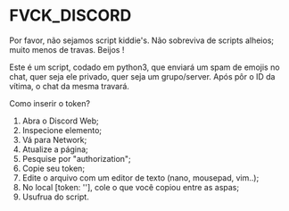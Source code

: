 # FVCK_DISCORD
Por favor, não sejamos script kiddie's. Não sobreviva de scripts alheios; muito menos de travas. Beijos ! 

Este é um script, codado em python3, que enviará um spam de emojis no chat, quer seja ele privado, quer seja um grupo/server.
Após pôr o ID da vítima, o chat da mesma travará.

Como inserir o token?
   01. Abra o Discord Web;
   02. Inspecione elemento;
   03. Vá para Network;
   04. Atualize a página;
   05. Pesquise por "authorization";
   06. Copie seu token;
   07. Edite o arquivo com um editor de texto (nano, mousepad, vim..);
   08. No local [token: ''], cole o que você copiou entre as aspas;
   09. Usufrua do script.
